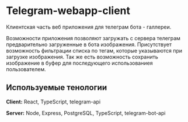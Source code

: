 
# Telegram-webapp-client

Клиентская часть веб приложения для телеграм бота - галлереи.

Возможности приложения позволяют загружать с сервера телеграм предварительно загруженные в бота изображения. Присутствует возможность фильтрации списка по тегам, которые указываются при загрузке изображения. Так же есть возможность сохранить изображение в буфер для последующего использованиея пользователем.


## Используемые тенологии

**Client:** React, TypeScript, telegram-api

**Server:** Node, Express, PostgreSQL, TypeScript, telegram-bot-api


